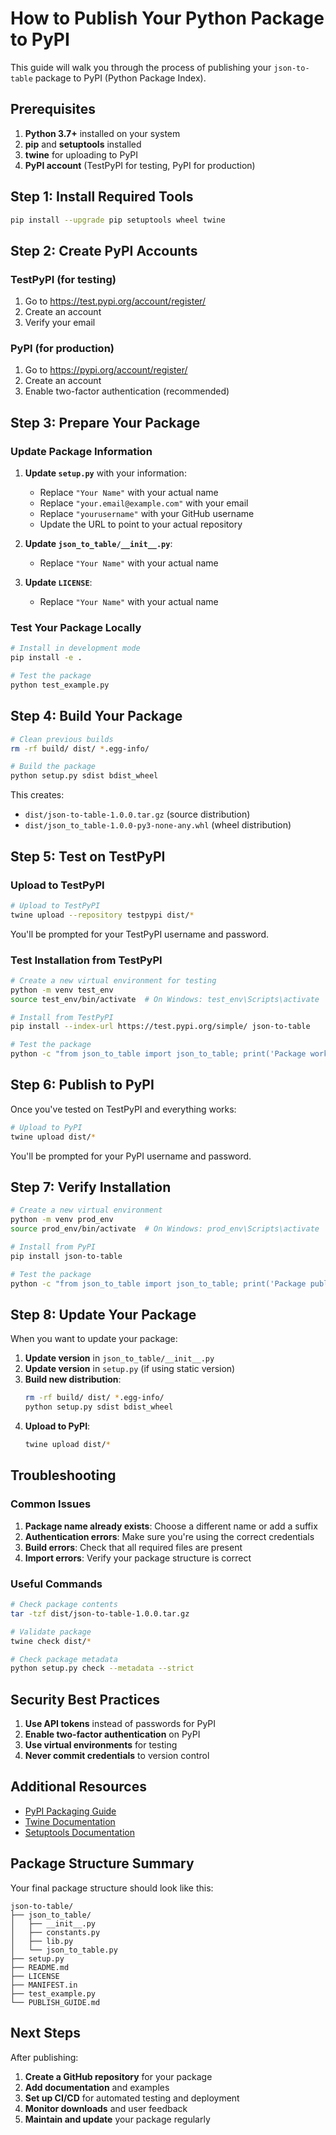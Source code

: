 # How to Publish Your Python Package to PyPI

This guide will walk you through the process of publishing your `json-to-table` package to PyPI (Python Package Index).

## Prerequisites

1. **Python 3.7+** installed on your system
2. **pip** and **setuptools** installed
3. **twine** for uploading to PyPI
4. **PyPI account** (TestPyPI for testing, PyPI for production)

## Step 1: Install Required Tools

```bash
pip install --upgrade pip setuptools wheel twine
```

## Step 2: Create PyPI Accounts

### TestPyPI (for testing)

1. Go to https://test.pypi.org/account/register/
2. Create an account
3. Verify your email

### PyPI (for production)

1. Go to https://pypi.org/account/register/
2. Create an account
3. Enable two-factor authentication (recommended)

## Step 3: Prepare Your Package

### Update Package Information

1. **Update `setup.py`** with your information:

   - Replace `"Your Name"` with your actual name
   - Replace `"your.email@example.com"` with your email
   - Replace `"yourusername"` with your GitHub username
   - Update the URL to point to your actual repository

2. **Update `json_to_table/__init__.py`**:

   - Replace `"Your Name"` with your actual name

3. **Update `LICENSE`**:
   - Replace `"Your Name"` with your actual name

### Test Your Package Locally

```bash
# Install in development mode
pip install -e .

# Test the package
python test_example.py
```

## Step 4: Build Your Package

```bash
# Clean previous builds
rm -rf build/ dist/ *.egg-info/

# Build the package
python setup.py sdist bdist_wheel
```

This creates:

- `dist/json-to-table-1.0.0.tar.gz` (source distribution)
- `dist/json_to_table-1.0.0-py3-none-any.whl` (wheel distribution)

## Step 5: Test on TestPyPI

### Upload to TestPyPI

```bash
# Upload to TestPyPI
twine upload --repository testpypi dist/*
```

You'll be prompted for your TestPyPI username and password.

### Test Installation from TestPyPI

```bash
# Create a new virtual environment for testing
python -m venv test_env
source test_env/bin/activate  # On Windows: test_env\Scripts\activate

# Install from TestPyPI
pip install --index-url https://test.pypi.org/simple/ json-to-table

# Test the package
python -c "from json_to_table import json_to_table; print('Package works!')"
```

## Step 6: Publish to PyPI

Once you've tested on TestPyPI and everything works:

```bash
# Upload to PyPI
twine upload dist/*
```

You'll be prompted for your PyPI username and password.

## Step 7: Verify Installation

```bash
# Create a new virtual environment
python -m venv prod_env
source prod_env/bin/activate  # On Windows: prod_env\Scripts\activate

# Install from PyPI
pip install json-to-table

# Test the package
python -c "from json_to_table import json_to_table; print('Package published successfully!')"
```

## Step 8: Update Your Package

When you want to update your package:

1. **Update version** in `json_to_table/__init__.py`
2. **Update version** in `setup.py` (if using static version)
3. **Build new distribution**:
   ```bash
   rm -rf build/ dist/ *.egg-info/
   python setup.py sdist bdist_wheel
   ```
4. **Upload to PyPI**:
   ```bash
   twine upload dist/*
   ```

## Troubleshooting

### Common Issues

1. **Package name already exists**: Choose a different name or add a suffix
2. **Authentication errors**: Make sure you're using the correct credentials
3. **Build errors**: Check that all required files are present
4. **Import errors**: Verify your package structure is correct

### Useful Commands

```bash
# Check package contents
tar -tzf dist/json-to-table-1.0.0.tar.gz

# Validate package
twine check dist/*

# Check package metadata
python setup.py check --metadata --strict
```

## Security Best Practices

1. **Use API tokens** instead of passwords for PyPI
2. **Enable two-factor authentication** on PyPI
3. **Use virtual environments** for testing
4. **Never commit credentials** to version control

## Additional Resources

- [PyPI Packaging Guide](https://packaging.python.org/tutorials/packaging-projects/)
- [Twine Documentation](https://twine.readthedocs.io/)
- [Setuptools Documentation](https://setuptools.readthedocs.io/)

## Package Structure Summary

Your final package structure should look like this:

```
json-to-table/
├── json_to_table/
│   ├── __init__.py
│   ├── constants.py
│   ├── lib.py
│   └── json_to_table.py
├── setup.py
├── README.md
├── LICENSE
├── MANIFEST.in
├── test_example.py
└── PUBLISH_GUIDE.md
```

## Next Steps

After publishing:

1. **Create a GitHub repository** for your package
2. **Add documentation** and examples
3. **Set up CI/CD** for automated testing and deployment
4. **Monitor downloads** and user feedback
5. **Maintain and update** your package regularly
